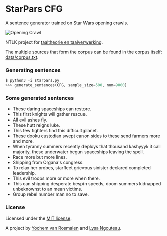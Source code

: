 # StarPars CFG

A sentence generator trained on Star Wars opening crawls.

![Opening
Crawl](https://proxy.duckduckgo.com/iu/?u=http%3A%2F%2Fnerdist.com%2Fwp-content%2Fuploads%2F2016%2F12%2Fimages2Farticle2F20162F072F182Fanigif_enhanced-2824-1450724242-10.gif&f=1)

NTLK project for [taaltheorie en
taalverwerking](http://studiegids.uva.nl/xmlpages/page/2018-2019/zoek-vak/vak/62671).

The multiple sources that form the corpus can be found in the corpus itself:
[data/corpus.txt](data/corpus.txt).

### Generating sentences
```python
$ python3 -i starpars.py
>>> generate_sentences(CFG, sample_size=500, num=9000)
```

### Some generated sentences
- These daring spaceships can restore.
- This first knights will gather rescue.
- All evil ashes fly.
- These hutt reigns luke.
- This few fighters find this difficult planet.
- These dooku custodian swept canon sides to these send farmers more and more.
- When tyranny summers recently deploys that thousand kashyyyk it call majority, these underwater begun spaceships leaving the spell.
- Race more but more lines.
- Shipping from Organa's congress.
- To relax her probes, starfleet grievous sinister declared completed leadership.
- This evil troops more or more when there.
- This can shipping desperate bespin speeds, doom summers kidnapped unbeknownst to an mean victims.
- Group rebel number man no to save.

### License
Licensed under the [MIT license](LICENSE).

A project by [Yochem van Rosmalen](@yochem) and [Lysa Ngouteau](@lysa-n).
